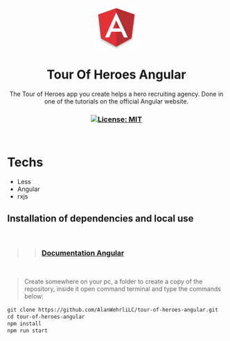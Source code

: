 <p align="center">
  <img src=".github/images/angular-logo.png" width="100px" />
</p>

<h1 align="center">Tour Of Heroes Angular</h1>
<p align="center">The Tour of Heroes app you create helps a hero recruiting agency. Done in one of the tutorials on the official Angular website.</p>

<h3 align="center">

  <a href="./LICENSE" target="_blank">
    <img alt="License: MIT" src="https://img.shields.io/badge/license%20-MIT-1C1E26?style=for-the-badge&labelColor=1C1E26&color=db534b">
  </a>

</h3>

<br />

# Techs

-  Less
-  Angular
-  rxjs

## Installation of dependencies and local use

<br />

>> ### [Documentation Angular](https://angular.io/start)
<br />

>Create somewhere on your pc, a folder to create a copy of the repository, inside it open command terminal and type the commands below:

```
git clone https://github.com/AlanWehrliLC/tour-of-heroes-angular.git
cd tour-of-heroes-angular
npm install
npm run start
```